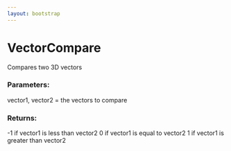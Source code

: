 ```yaml
---
layout: bootstrap
---
```


# VectorCompare

Compares two 3D vectors
          

### Parameters:

vector1, vector2 = the vectors to compare
        

### Returns:


-1 if vector1 is less than vector2
0 if vector1 is equal to vector2
1 if vector1 is greater than vector2
        


